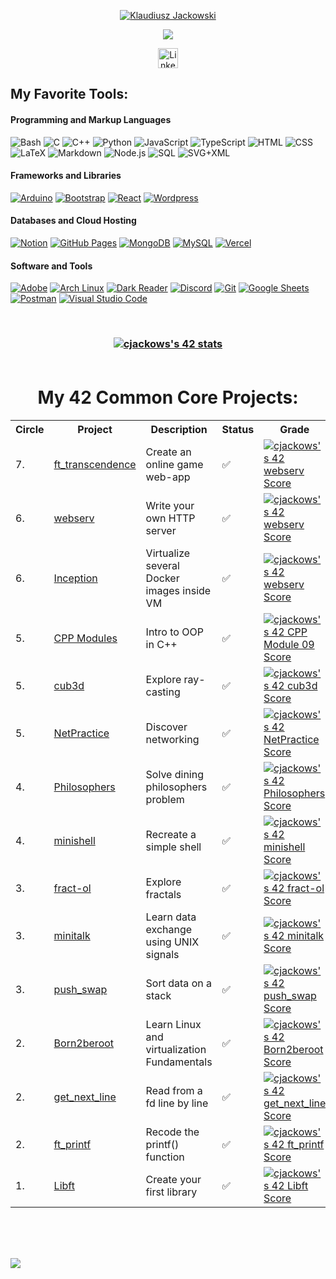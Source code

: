 <p align="center">
  <a href="https://github.com/DenverCoder1">
    <img src="https://readme-typing-svg.demolab.com?font=Fira+Code&weight=500&size=24&pause=1000&center=true&vCenter=true&repeat=false&width=435&height=25&lines=Klaudiusz+Jackowski" alt="Klaudiusz Jackowski" /></a>
</p>

<p align="center">
  <!-- Typing SVG by DenverCoder1 - https://github.com/DenverCoder1/readme-typing-svg -->
  <a href="https://github.com/cj4ck">
    <img src="https://readme-typing-svg.demolab.com?font=Fira+Code&weight=500&height=25&size=22&pause=1000&center=true&vCenter=true&width=435&lines=Lifelong+Learner;Technology+passionate;I+%3C3+programming;IT+Enthusiast" /></a>
</p>

<!-- Social icons section -->
<p align="center">
  <!-- &#8287;&#8287;&#8287;&#8287;&#8287; -->
  <a href="https://www.linkedin.com/in/klaudiusz-jackowski/"><img width="32px" alt="Linkedin" title="Connect with me on Linkedin" src="https://i.imgur.com/QtuMZjB.png"/></a>
</p>


<!-- Social badges section -->

  <summary><h2>My Favorite Tools:</h2></summary>
  <!-- Some badges are from https://github.com/Ileriayo/markdown-badges -->

  <h4>Programming and Markup Languages</h4>

  <p>
      <a herf="#"><img alt="Bash" src="https://img.shields.io/badge/Bash-121011.svg?logo=gnu-bash&logoColor=white"></a>
      <a herf="#"><img alt="C" src="https://custom-icon-badges.demolab.com/badge/C-03599C.svg?logo=c-in-hexagon&logoColor=white"></a>
      <a herf="#"><img alt="C++" src="https://custom-icon-badges.demolab.com/badge/C++-9C033A.svg?logo=cpp2&logoColor=white"></a>
      <a herf="#"><img alt="Python" src="https://img.shields.io/badge/Python-14354C.svg?logo=python&logoColor=white"></a>
      <a herf="#"><img alt="JavaScript" src="https://img.shields.io/badge/JavaScript-F7DF1E.svg?logo=javascript&logoColor=black"></a>
      <a herf="#"><img alt="TypeScript" src="https://img.shields.io/badge/TypeScript-007ACC.svg?logo=typescript&logoColor=white"></a>
      <a herf="#"><img alt="HTML" src="https://img.shields.io/badge/HTML-E34F26.svg?logo=html5&logoColor=white"></a>
      <a herf="#"><img alt="CSS" src="https://img.shields.io/badge/CSS-1572B6.svg?logo=css3&logoColor=white"></a>
      <a herf="#"><img alt="LaTeX" src="https://img.shields.io/badge/LaTeX-008080.svg?logo=LaTeX&logoColor=white"></a>
      <a herf="#"><img alt="Markdown" src="https://img.shields.io/badge/Markdown-000000.svg?logo=markdown&logoColor=white"></a>
      <a herf="#"><img alt="Node.js" src="https://img.shields.io/badge/Node.js-43853D.svg?logo=node.js&logoColor=white"></a>
      <a herf="#"><img alt="SQL" src="https://custom-icon-badges.demolab.com/badge/SQL-025E8C.svg?logo=database&logoColor=white"></a>
      <a herf="#"><img alt="SVG+XML" src="https://img.shields.io/badge/SVG%2BXML-e0982c.svg?logo=svg&logoColor=white"></a>
  </p>

  <h4>Frameworks and Libraries</h4>

  <p>
      <a href="#"><img alt="Arduino" src="https://img.shields.io/badge/-Arduino-00979D?logo=Arduino&logoColor=white"></a>
      <a href="#"><img alt="Bootstrap" src="https://img.shields.io/badge/Bootstrap-7952B3.svg?logo=bootstrap&logoColor=white"></a>
      <a href="#"><img alt="React" src="https://img.shields.io/badge/React-20232a.svg?logo=react&logoColor=%2361DAFB"></a>
      <a href="#"><img alt="Wordpress" src="https://img.shields.io/badge/Wordpress-21759B?logo=wordpress&logoColor=white"></a>
  </p>

  <h4>Databases and Cloud Hosting</h4>

  <p>
      <a href="#"><img alt="Notion" src="https://img.shields.io/badge/Notion-010101.svg?logo=notion&logoColor=white"></a>
      <a href="#"><img alt="GitHub Pages" src="https://img.shields.io/badge/GitHub%20Pages-327FC7.svg?logo=github&logoColor=white"></a>
      <a href="#"><img alt="MongoDB" src ="https://img.shields.io/badge/MongoDB-4ea94b.svg?logo=mongodb&logoColor=white"></a>
      <a href="#"><img alt="MySQL" src="https://img.shields.io/badge/MySQL-00f.svg?logo=mysql&logoColor=white"></a>
      <a href="#"><img alt="Vercel" src="https://img.shields.io/badge/Vercel-000000.svg?logo=vercel&logoColor=white"></a>
  </p>

  <h4>Software and Tools</h4>

  <p>
      <a href="#"><img alt="Adobe" src="https://img.shields.io/badge/Adobe-FF0000.svg?logo=adobe&logoColor=white"></a>
      <a href="#"><img alt="Arch Linux" src="https://img.shields.io/badge/Arch%20Linux-1793D1.svg?logo=arch-linux&logoColor=white"></a>
      <a href="#"><img alt="Dark Reader" src="https://img.shields.io/badge/-Dark%20Reader-141E24?logo=dark-reader&logoColor=white"></a>
      <a href="#"><img alt="Discord" src="https://img.shields.io/badge/-Discord-5865F2.svg?logo=discord&logoColor=white"></a>
      <a href="#"><img alt="Git" src="https://img.shields.io/badge/Git-F05033.svg?logo=git&logoColor=white"></a>
      <a href="#"><img alt="Google Sheets" src="https://img.shields.io/badge/Sheets-34A853.svg?logo=google%20sheets&logoColor=white"></a>
      <a href="#"><img alt="Postman" src="https://img.shields.io/badge/Postman-FF6C37?logo=postman&logoColor=white"></a>
      <a href="#"><img alt="Visual Studio Code" src="https://img.shields.io/badge/Visual%20Studio%20Code-0078d7.svg?logo=visual-studio-code&logoColor=white"></a>
  </p>
</p>
</section>
<br>
<h3 align="center">
<a href="https://github.com/JaeSeoKim/badge42"><img src="https://badge42.vercel.app/api/v2/cl4r9mqmj014009l6t5iuw1n6/stats?cursusId=21&coalitionId=undefined" alt="cjackows's 42 stats" /></a>
<br>
<br>
<h1 align="center"> My 42 Common Core Projects:</h1>
<table align="center">
	<tr> 
		<th>Circle</th>
		<th>Project</th>
		<th>Description</th>
		<th>Status</th>
		<th>Grade</th>
	</tr>
	<tr>
		<td>7.</td>
		<td><a href=https://github.com/cj4ck/42-ft_transcendence.git>ft_transcendence</a></td>
		<td>Create an online game web-app</td>
		<td>✅</td>
		<td> <a href="https://github.com/JaeSeoKim/badge42"><img src="https://badge42.vercel.app/api/v2/cl4r9mqmj014009l6t5iuw1n6/project/3198993" alt="cjackows's 42 webserv Score"/></a> </td>
	</tr>
  <tr>
    <td>6.</td>
    <td><a href="https://github.com/cj4ck/42-webserv.git">webserv</a></td>
    <td>Write your own HTTP server</td>
    <td>✅</td>
    <td><a href="https://github.com/JaeSeoKim/badge42"><img src="https://badge42.vercel.app/api/v2/cl4r9mqmj014009l6t5iuw1n6/project/3198993" alt="cjackows's 42 webserv Score" /></a></td>
  </tr>
  <tr>
    <td>6.</td>
    <td><a href="https://github.com/cj4ck/42-inception.git">Inception</a></td>
    <td>Virtualize several Docker images inside VM</td>
    <td>✅</td>
    <td><a href="https://github.com/JaeSeoKim/badge42"><img src="https://badge42.vercel.app/api/v2/cl4r9mqmj014009l6t5iuw1n6/project/3198993" alt="cjackows's 42 webserv Score" /></a></td>
  </tr>
  <tr>
    <td>5.</td>
    <td><a href="https://github.com/cj4ck/42-cpp">CPP Modules</a></td>
    <td>Intro to OOP in C++</td>
    <td>✅</td>
    <td><a href=""><img src="https://badge42.vercel.app/api/v2/cl4r9mqmj014009l6t5iuw1n6/project/3189200" alt="cjackows's 42 CPP Module 09 Score" /></a></td>
  </tr>
  <tr>
    <td>5.</td>
    <td><a href="https://github.com/cj4ck/42-cub3d.git">cub3d</a></td>
    <td>Explore ray-casting</td>
    <td>✅</td>
    <td><a href="https://projects.intra.42.fr/projects/cub3d/projects_users/3128354"><img src="https://badge42.vercel.app/api/v2/cl4r9mqmj014009l6t5iuw1n6/project/3128354" alt="cjackows's 42 cub3d Score" /></a></td>
  </tr>
  <tr>
    <td>5.</td>
    <td><a href="https://github.com/cj4ck/42-netpractise.git">NetPractice</a></td>
    <td>Discover networking</td>
    <td>✅</td>
    <td><a href="https://projects.intra.42.fr/projects/netpractice/projects_users/3125090"><img src="https://badge42.vercel.app/api/v2/cl4r9mqmj014009l6t5iuw1n6/project/3125090" alt="cjackows's 42 NetPractice Score" /></a></td>
  </tr>
  <tr>
    <td>4.</td>
    <td><a href="https://github.com/cj4ck/42-philosophers">Philosophers</a></td>
    <td>Solve dining philosophers problem</td>
    <td>✅</td>
    <td><a href="https://projects.intra.42.fr/projects/42cursus-philosophers/projects_users/3113413"><img src="https://badge42.vercel.app/api/v2/cl4r9mqmj014009l6t5iuw1n6/project/3113413" alt="cjackows's 42 Philosophers Score" /></a></td>
  </tr>
  <tr>
    <td>4.</td>
    <td><a href="https://github.com/cj4ck/42-minishell">minishell</a></td>
    <td>Recreate a simple shell</td>
    <td>✅</td>
    <td><a href="https://projects.intra.42.fr/projects/42cursus-minishell/projects_users/3116150"><img src="https://badge42.vercel.app/api/v2/cl4r9mqmj014009l6t5iuw1n6/project/3116150" alt="cjackows's 42 minishell Score" /></a></td>
  </tr>
  <tr>
    <td>3.</td>
    <td><a href="https://github.com/cj4ck/42-fractol">fract-ol</a></td>
    <td>Explore fractals</td>
    <td>✅</td>
    <td><a href="https://projects.intra.42.fr/projects/42cursus-fract-ol/projects_users/3058401"><img src="https://badge42.vercel.app/api/v2/cl4r9mqmj014009l6t5iuw1n6/project/3058401" alt="cjackows's 42 fract-ol Score" /></a></td>
  </tr>
  <tr>
    <td>3.</td>
    <td><a href="https://github.com/cj4ck/42-minitalk">minitalk</a></td>
    <td>Learn data exchange using UNIX signals</td>
    <td>✅</td>
    <td><a href="https://projects.intra.42.fr/projects/minitalk/projects_users/3048741"><img src="https://badge42.vercel.app/api/v2/cl4r9mqmj014009l6t5iuw1n6/project/3048741" alt="cjackows's 42 minitalk Score" /></a></td>
  </tr>
  <tr>
    <td>3.</td>
    <td><a href="https://github.com/cj4ck/42-push_swap">push_swap</a></td>
    <td>Sort data on a stack</td>
    <td>✅</td>
    <td><a href="https://projects.intra.42.fr/projects/42cursus-push_swap/projects_users/3089920"><img src="https://badge42.vercel.app/api/v2/cl4r9mqmj014009l6t5iuw1n6/project/3089920" alt="cjackows's 42 push_swap Score" /></a></td>
  </tr>
  <tr>
    <td>2.</td>
    <td><a href="https://github.com/cj4ck/42-born2beroot">Born2beroot</a></td>
    <td>Learn Linux and virtualization Fundamentals</td>
    <td>✅</td>
    <td><a href="https://projects.intra.42.fr/projects/born2beroot/projects_users/2702486"><img src="https://badge42.vercel.app/api/v2/cl4r9mqmj014009l6t5iuw1n6/project/2702486" alt="cjackows's 42 Born2beroot Score" /></a></td>
  </tr>
  <tr>
    <td>2.</td>
    <td><a href="https://github.com/cj4ck/42-get_next_line">get_next_line</a></td>
    <td>Read from a fd line by line</td>
    <td>✅</td>
    <td><a href="https://projects.intra.42.fr/projects/42cursus-get_next_line/projects_users/2702612"><img src="https://badge42.vercel.app/api/v2/cl4r9mqmj014009l6t5iuw1n6/project/2702612" alt="cjackows's 42 get_next_line Score" /></a></td>
  </tr>
  <tr>
    <td>2.</td>
    <td><a href="https://github.com/cj4ck/42-ft_printf">ft_printf</a></td>
    <td>Recode the printf() function</td>
    <td>✅</td>
    <td><a href="https://projects.intra.42.fr/projects/42cursus-ft_printf/projects_users/2634281"><img src="https://badge42.vercel.app/api/v2/cl4r9mqmj014009l6t5iuw1n6/project/2634281" alt="cjackows's 42 ft_printf Score" /></a></td>
  </tr>
  <tr>
    <td>1.</td>
    <td><a href="https://github.com/cj4ck/42-libft">Libft</a></td>
    <td>Create your first library</td>
    <td>✅</td>
    <td><a href="https://projects.intra.42.fr/projects/42cursus-libft/projects_users/2572171"><img src="https://badge42.vercel.app/api/v2/cl4r9mqmj014009l6t5iuw1n6/project/2572171" alt="cjackows's 42 Libft Score" /></a></td>
  </tr>
</table>
 </table>

<br>
<br>
<br>

![](https://komarev.com/ghpvc/?username=cj4ck&color=dc143c)
